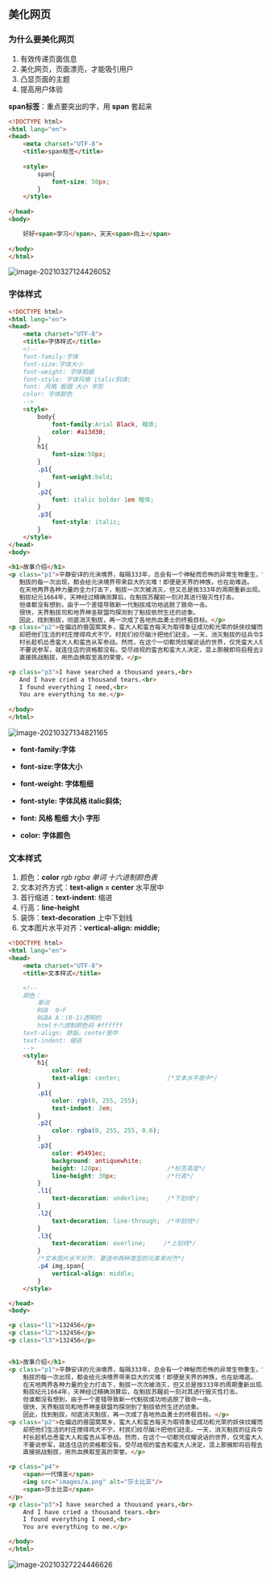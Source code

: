## 美化网页

### 为什么要美化网页

1. 有效传递页面信息
2. 美化网页，页面漂亮，才能吸引用户
3. 凸显页面的主题
4. 提高用户体验

**span标签**：重点要突出的字，用 **span** 套起来

```html
<!DOCTYPE html>
<html lang="en">
<head>
    <meta charset="UTF-8">
    <title>span标签</title>
    
    <style>
        span{
            font-size: 50px;
        }
    </style>
    
</head>
<body>

    好好<span>学习</span>，天天<span>向上</span>
    
</body>
</html>
```

![image-20210327124426052](https://i.loli.net/2021/03/27/8FVHIGWDO4jyhgo.png) 



### 字体样式

```html
<!DOCTYPE html>
<html lang="en">
<head>
    <meta charset="UTF-8">
    <title>字体样式</title>
    <!--
    font-family:字体
    font-size:字体大小
    font-weight: 字体粗细
    font-style: 字体风格 italic斜体;
    font: 风格 粗细 大小 字形
    color: 字体颜色
    -->
    <style>
        body{
            font-family:Arial Black, 楷体;
            color: #a13d30;
        }
        h1{
            font-size:50px;
        }
        .p1{
            font-weight:bold;
        }
        .p2{
            font: italic bolder 1em 楷体;
        }
        .p3{
            font-style: italic;
        }
    </style>
</head>
<body>
    
<h1>故事介绍</h1>
<p class="p1">平静安详的元泱境界，每隔333年，总会有一个神秘而恐怖的异常生物重生，它就是魁拔！
   魁拔的每一次出现，都会给元泱境界带来巨大的灾难！即便是天界的神族，也在劫难逃。
   在天地两界各种力量的全力打击下，魁拔一次次被消灭，但又总是按333年的周期重新出现。
   魁拔纪元1664年，天神经过精确测算后，在魁拔苏醒前一刻对其进行毁灭性打击。
   但谁都没有想到，由于一个差错导致新一代魁拔成功地逃脱了致命一击。
   很快，天界魁拔司和地界神圣联盟均探测到了魁拔依然生还的迹象。
   因此，找到魁拔，彻底消灭魁拔，再一次成了各地热血勇士的终极目标。</p>
<p class="p2">在偏远的兽国窝窝乡，蛮大人和蛮吉每天为取得象征成功和光荣的妖侠纹耀而刻苦修炼，
   却把他们生活的村庄搅得鸡犬不宁。村民们绞尽脑汁把他们赶走。一天，消灭魁拔的征兵令突然传到窝窝乡，
   村长趁机怂恿蛮大人和蛮吉从军参战。然而，在这个一切都凭纹耀说话的世界，仅凭蛮大人现有的一块冒牌纹耀，
   不要说参军，就连住店的资格都没有。受尽歧视的蛮吉和蛮大人决定，混上那艘即将启程去消灭魁拔的巨型战舰，
   直接挑战魁拔，用热血换取至高的荣誉。</p>

<p class="p3">I have searched a thousand years,<br>
   And I have cried a thousand tears.<br>
   I found everything I need,<br>
   You are everything to me.</p>
   
</body>
</html>
```

![image-20210327134821165](https://i.loli.net/2021/03/27/yabw7CMe8YDV6mv.png)

- **font-family:字体** 
- **font-size:字体大小** 

- **font-weight: 字体粗细** 

- **font-style: 字体风格 italic斜体;** 
- **font: 风格 粗细 大小 字形** 
- **color: 字体颜色** 



### 文本样式

1. 颜色：**color**  *rgb rgba 单词 十六进制颜色表* 
2. 文本对齐方式：**text-align = center**  水平居中
3. 首行缩进：**text-indent**: 缩进
4. 行高：**line-height** 
5. 装饰：**text-decoration** 上中下划线
6. 文本图片水平对齐：**vertical-align: middle;**

```html
<!DOCTYPE html>
<html lang="en">
<head>
    <meta charset="UTF-8">
    <title>文本样式</title>

    <!--
    颜色：
        单词
        RGB  0~F
        RGBA A：(0-1)透明的
        html十六进制颜色码 #ffffff
    text-align: 排版，center居中
    text-indent: 缩进
    -->
    <style>
        h1{
            color: red;
            text-align: center;             /*文本水平居中*/
        }
        .p1{
            color: rgb(0, 255, 255);
            text-indent: 2em;
        }
        .p2{
            color: rgba(0, 255, 255, 0.6);
        }
        .p3{
            color: #5491ec;
            background: antiquewhite;
            height: 120px;                  /*标签高度*/
            line-height: 30px;              /*行高*/
        }
        .l1{
            text-decoration: underline;     /*下划线*/
        }
        .l2{
            text-decoration: line-through;  /*中划线*/
        }
        .l3{
            text-decoration: overline;     /*上划线*/
        }
        /*文本图片水平对齐: 要选中两种类型的元素来对齐*/
        .p4 img,span{
            vertical-align: middle;
        }
    </style>

</head>
<body>

<p class="l1">132456</p>
<p class="l2">132456</p>
<p class="l3">132456</p>


<h1>故事介绍</h1>
<p class="p1">平静安详的元泱境界，每隔333年，总会有一个神秘而恐怖的异常生物重生，它就是魁拔！
    魁拔的每一次出现，都会给元泱境界带来巨大的灾难！即便是天界的神族，也在劫难逃。
    在天地两界各种力量的全力打击下，魁拔一次次被消灭，但又总是按333年的周期重新出现。
    魁拔纪元1664年，天神经过精确测算后，在魁拔苏醒前一刻对其进行毁灭性打击。
    但谁都没有想到，由于一个差错导致新一代魁拔成功地逃脱了致命一击。
    很快，天界魁拔司和地界神圣联盟均探测到了魁拔依然生还的迹象。
    因此，找到魁拔，彻底消灭魁拔，再一次成了各地热血勇士的终极目标。</p>
<p class="p2">在偏远的兽国窝窝乡，蛮大人和蛮吉每天为取得象征成功和光荣的妖侠纹耀而刻苦修炼，
    却把他们生活的村庄搅得鸡犬不宁。村民们绞尽脑汁把他们赶走。一天，消灭魁拔的征兵令突然传到窝窝乡，
    村长趁机怂恿蛮大人和蛮吉从军参战。然而，在这个一切都凭纹耀说话的世界，仅凭蛮大人现有的一块冒牌纹耀，
    不要说参军，就连住店的资格都没有。受尽歧视的蛮吉和蛮大人决定，混上那艘即将启程去消灭魁拔的巨型战舰，
    直接挑战魁拔，用热血换取至高的荣誉。</p>

<p class="p4">
    <span>一代情圣</span>
    <img src="images/a.png" alt="莎士比亚"/>
    <span>莎士比亚</span>
</p>
<p class="p3">I have searched a thousand years,<br>
    And I have cried a thousand tears.<br>
    I found everything I need,<br>
    You are everything to me.</p>

</body>
</html>
```

![image-20210327224446626](https://i.loli.net/2021/03/27/RZMNLoFISlC4yxz.png) 

